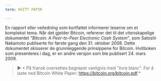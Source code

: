 ```yaml
---
term: HVITT PAPIR

---
```

En rapport eller veiledning som kortfattet informerer leserne om et komplekst tema. Når det gjelder Bitcoin, refererer det til det vitenskapelige dokumentet "*Bitcoin: A Peer-to-Peer Electronic Cash System*", som Satoshi Nakamoto publiserte for første gang den 31. oktober 2008. Dette dokumentet skisserer de grunnleggende prinsippene for Bitcoin. Hvitboken som presenteres i dag, er en andre versjon som ble publisert 24. mars 2009.

> ► * På fransk oversettes begrepet vanligvis med "livre blanc". For å laste ned Bitcoin White Paper: https://bitcoin.org/bitcoin.pdf.*